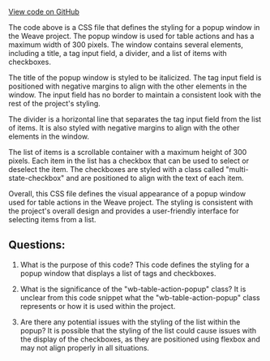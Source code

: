 [View code on GitHub](https://github.com/wandb/weave/weave-js/src/common/components/Tags/Tags.less)

The code above is a CSS file that defines the styling for a popup window in the Weave project. The popup window is used for table actions and has a maximum width of 300 pixels. The window contains several elements, including a title, a tag input field, a divider, and a list of items with checkboxes.

The title of the popup window is styled to be italicized. The tag input field is positioned with negative margins to align with the other elements in the window. The input field has no border to maintain a consistent look with the rest of the project's styling.

The divider is a horizontal line that separates the tag input field from the list of items. It is also styled with negative margins to align with the other elements in the window.

The list of items is a scrollable container with a maximum height of 300 pixels. Each item in the list has a checkbox that can be used to select or deselect the item. The checkboxes are styled with a class called "multi-state-checkbox" and are positioned to align with the text of each item.

Overall, this CSS file defines the visual appearance of a popup window used for table actions in the Weave project. The styling is consistent with the project's overall design and provides a user-friendly interface for selecting items from a list.
## Questions: 
 1. What is the purpose of this code?
   This code defines the styling for a popup window that displays a list of tags and checkboxes.

2. What is the significance of the "wb-table-action-popup" class?
   It is unclear from this code snippet what the "wb-table-action-popup" class represents or how it is used within the project.

3. Are there any potential issues with the styling of the list within the popup?
   It is possible that the styling of the list could cause issues with the display of the checkboxes, as they are positioned using flexbox and may not align properly in all situations.